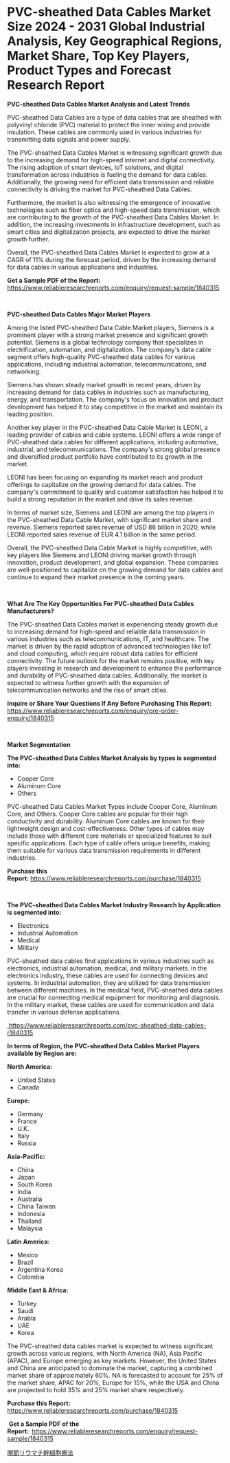 <p><h1>PVC-sheathed Data Cables Market Size 2024 - 2031 Global Industrial Analysis, Key Geographical Regions, Market Share, Top Key Players, Product Types and Forecast Research Report</h1></p><p><strong>PVC-sheathed Data Cables Market Analysis and Latest Trends</strong></p>
<p><p>PVC-sheathed Data Cables are a type of data cables that are sheathed with polyvinyl chloride (PVC) material to protect the inner wiring and provide insulation. These cables are commonly used in various industries for transmitting data signals and power supply.</p><p>The PVC-sheathed Data Cables Market is witnessing significant growth due to the increasing demand for high-speed internet and digital connectivity. The rising adoption of smart devices, IoT solutions, and digital transformation across industries is fueling the demand for data cables. Additionally, the growing need for efficient data transmission and reliable connectivity is driving the market for PVC-sheathed Data Cables.</p><p>Furthermore, the market is also witnessing the emergence of innovative technologies such as fiber optics and high-speed data transmission, which are contributing to the growth of the PVC-sheathed Data Cables Market. In addition, the increasing investments in infrastructure development, such as smart cities and digitalization projects, are expected to drive the market growth further.</p><p>Overall, the PVC-sheathed Data Cables Market is expected to grow at a CAGR of 11% during the forecast period, driven by the increasing demand for data cables in various applications and industries.</p></p>
<p><strong>Get a Sample PDF of the Report:&nbsp;</strong> <a href="https://www.reliableresearchreports.com/enquiry/request-sample/1840315">https://www.reliableresearchreports.com/enquiry/request-sample/1840315</a></p>
<p>&nbsp;</p>
<p><strong>PVC-sheathed Data Cables Major Market Players</strong></p>
<p><p>Among the listed PVC-sheathed Data Cable Market players, Siemens is a prominent player with a strong market presence and significant growth potential. Siemens is a global technology company that specializes in electrification, automation, and digitalization. The company's data cable segment offers high-quality PVC-sheathed data cables for various applications, including industrial automation, telecommunications, and networking.</p><p>Siemens has shown steady market growth in recent years, driven by increasing demand for data cables in industries such as manufacturing, energy, and transportation. The company's focus on innovation and product development has helped it to stay competitive in the market and maintain its leading position.</p><p>Another key player in the PVC-sheathed Data Cable Market is LEONI, a leading provider of cables and cable systems. LEONI offers a wide range of PVC-sheathed data cables for different applications, including automotive, industrial, and telecommunications. The company's strong global presence and diversified product portfolio have contributed to its growth in the market.</p><p>LEONI has been focusing on expanding its market reach and product offerings to capitalize on the growing demand for data cables. The company's commitment to quality and customer satisfaction has helped it to build a strong reputation in the market and drive its sales revenue.</p><p>In terms of market size, Siemens and LEONI are among the top players in the PVC-sheathed Data Cable Market, with significant market share and revenue. Siemens reported sales revenue of USD 86 billion in 2020, while LEONI reported sales revenue of EUR 4.1 billion in the same period.</p><p>Overall, the PVC-sheathed Data Cable Market is highly competitive, with key players like Siemens and LEONI driving market growth through innovation, product development, and global expansion. These companies are well-positioned to capitalize on the growing demand for data cables and continue to expand their market presence in the coming years.</p></p>
<p>&nbsp;</p>
<p><strong>What Are The Key Opportunities For PVC-sheathed Data Cables Manufacturers?</strong></p>
<p><p>The PVC-sheathed Data Cables market is experiencing steady growth due to increasing demand for high-speed and reliable data transmission in various industries such as telecommunications, IT, and healthcare. The market is driven by the rapid adoption of advanced technologies like IoT and cloud computing, which require robust data cables for efficient connectivity. The future outlook for the market remains positive, with key players investing in research and development to enhance the performance and durability of PVC-sheathed data cables. Additionally, the market is expected to witness further growth with the expansion of telecommunication networks and the rise of smart cities.</p></p>
<p><strong>Inquire or Share Your Questions If Any Before Purchasing This Report:</strong> <a href="https://www.reliableresearchreports.com/enquiry/pre-order-enquiry/1840315">https://www.reliableresearchreports.com/enquiry/pre-order-enquiry/1840315</a></p>
<p>&nbsp;</p>
<p><strong>Market Segmentation</strong></p>
<p><strong>The PVC-sheathed Data Cables Market Analysis by types is segmented into:</strong></p>
<p><ul><li>Cooper Core</li><li>Aluminum Core</li><li>Others</li></ul></p>
<p><p>PVC-sheathed Data Cables Market Types include Cooper Core, Aluminum Core, and Others. Cooper Core cables are popular for their high conductivity and durability. Aluminum Core cables are known for their lightweight design and cost-effectiveness. Other types of cables may include those with different core materials or specialized features to suit specific applications. Each type of cable offers unique benefits, making them suitable for various data transmission requirements in different industries.</p></p>
<p><strong>Purchase this Report:&nbsp;</strong><a href="https://www.reliableresearchreports.com/purchase/1840315">https://www.reliableresearchreports.com/purchase/1840315</a></p>
<p>&nbsp;</p>
<p><strong>The PVC-sheathed Data Cables Market Industry Research by Application is segmented into:</strong></p>
<p><ul><li>Electronics</li><li>Industrial Automation</li><li>Medical</li><li>Military</li></ul></p>
<p><p>PVC-sheathed data cables find applications in various industries such as electronics, industrial automation, medical, and military markets. In the electronics industry, these cables are used for connecting devices and systems. In industrial automation, they are utilized for data transmission between different machines. In the medical field, PVC-sheathed data cables are crucial for connecting medical equipment for monitoring and diagnosis. In the military market, these cables are used for communication and data transfer in various defense applications.</p></p>
<p><a href="https://www.reliableresearchreports.com/pvc-sheathed-data-cables-r1840315">&nbsp;https://www.reliableresearchreports.com/pvc-sheathed-data-cables-r1840315</a></p>
<p><strong>In terms of Region, the PVC-sheathed Data Cables Market Players available by Region are:</strong></p>
<p>
    <p> <strong> North America: </strong>
        <ul>
            <li>United States</li>
            <li>Canada</li>
        </ul>
        </p> 
    <p> <strong> Europe: </strong>
        <ul>
            <li>Germany</li>
            <li>France</li>
            <li>U.K.</li>
            <li>Italy</li>
            <li>Russia</li>
        </ul>
        </p> 
    <p> <strong> Asia-Pacific: </strong>
        <ul>
            <li>China</li>
            <li>Japan</li>
            <li>South Korea</li>
            <li>India</li>
            <li>Australia</li>
            <li>China Taiwan</li>
            <li>Indonesia</li>
            <li>Thailand</li>
            <li>Malaysia</li>
        </ul>
        </p> 
    <p> <strong> Latin America: </strong>
        <ul>
            <li>Mexico</li>
            <li>Brazil</li>
            <li>Argentina Korea</li>
            <li>Colombia</li>
        </ul>
        </p> 
    <p> <strong> Middle East & Africa: </strong>
        <ul>
            <li>Turkey</li>
            <li>Saudi</li>
            <li>Arabia</li>
            <li>UAE</li>
            <li>Korea</li>
        </ul>
    </p>
    </p>
<p><p>The PVC-sheathed data cables market is expected to witness significant growth across various regions, with North America (NA), Asia Pacific (APAC), and Europe emerging as key markets. However, the United States and China are anticipated to dominate the market, capturing a combined market share of approximately 60%. NA is forecasted to account for 25% of the market share, APAC for 20%, Europe for 15%, while the USA and China are projected to hold 35% and 25% market share respectively.</p></p>
<p><strong>Purchase this Report: </strong><a href="https://www.reliableresearchreports.com/purchase/1840315">https://www.reliableresearchreports.com/purchase/1840315</a></p>
<p>&nbsp;<strong>Get a Sample PDF of the Report:&nbsp;&nbsp;</strong><a href="https://www.reliableresearchreports.com/enquiry/request-sample/1840315">https://www.reliableresearchreports.com/enquiry/request-sample/1840315</a></p>
<p><strong></strong></p>
<p><p><a href="https://github.com/NashBeahan2023/Market-Research-Report-List-1/blob/main/286132120479.md">関節リウマチ幹細胞療法</a></p></p>